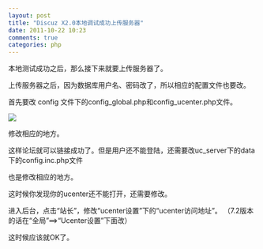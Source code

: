 ```yaml
---
layout: post
title: "Discuz X2.0本地调试成功上传服务器"
date: 2011-10-22 10:23
comments: true
categories: php
---
```


本地测试成功之后，那么接下来就要上传服务器了。

上传服务器之后，因为数据库用户名、密码改了，所以相应的配置文件也要改。

首先要改 config 文件下的config_global.php和config_ucenter.php文件。

![](http://ww1.sinaimg.cn/large/4cc5f9b3gw1er6jnhloptj20aj03k3z2.jpg)

修改相应的地方。

这样论坛就可以链接成功了。但是用户还不能登陆，还需要改uc_server下的data下的config.inc.php文件

也是修改相应的地方。

这时候你发现你的ucenter还不能打开，还需要修改。

进入后台，点击“站长”，修改“ucenter设置”下的“ucenter访问地址”。 （7.2版本的话在“全局”==>“Ucenter设置”下面改）

这时候应该就OK了。